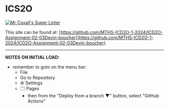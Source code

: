 # ICS2O

[![Mr Coxall's Super Linter](https://github.com/MTHS-ICD2O-1-2024/ICD2O-Assignment-02-03Devin-boucher/workflows/Mr%20Coxall's%20Super%20Linter/badge.svg)](https://github.com/MTHS-ICD2O-1-2024/ICD2O-Assignment-02-03Devin-boucher/actions)

This site can be found at: [https://github.com/MTHS-ICD2O-1-2024/ICD2O-Assignment-02-03Devin-boucher](https://github.com/MTHS-ICD2O-1-2024/ICD2O-Assignment-02-03Devin-boucher)

---

**NOTES ON INITIAL LOAD:**
- remember to goto on the menu bar:
  - File
  - Go to Repository
  - ⚙ Settings
  - 🗔 Pages
    - then from the "Deploy from a branch ▼" button, select "GitHub Actions"
